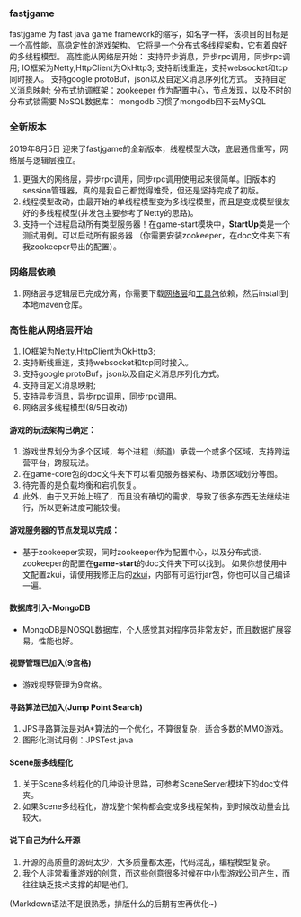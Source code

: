 ### fastjgame
fastjgame 为 fast java game framework的缩写，如名字一样，该项目的目标是一个高性能，高稳定性的游戏架构。  它将是一个分布式多线程架构，它有着良好的多线程模型。  高性能从网络层开始： 支持异步消息，异步rpc调用，同步rpc调用;  IO框架为Netty,HttpClient为OkHttp3; 支持断线重连，支持websocket和tcp同时接入。 支持google protoBuf，json以及自定义消息序列化方式。 支持自定义消息映射;  分布式协调框架：zookeeper 作为配置中心，节点发现，以及不时的分布式锁需要 NoSQL数据库： mongodb 习惯了mongodb回不去MySQL

### 全新版本
2019年8月5日 迎来了fastjgame的全新版本，线程模型大改，底层通信重写，网络层与逻辑层独立。
1. 更强大的网络层，异步rpc调用，同步rpc调用使用起来很简单。旧版本的session管理器，真的是我自己都觉得难受，但还是坚持完成了初版。
2. 线程模型改动，由最开始的单线程模型变为多线程模型，而且是变成模型很友好的多线程模型(并发包主要参考了Netty的思路)。
3. 支持一个进程启动所有类型服务器！在game-start模块中，**StartUp**类是一个测试用例。可以启动所有服务器
   （你需要安装zookeeper，在doc文件夹下有我zookeeper导出的配置）。

### 网络层依赖
1. 网络层与逻辑层已完成分离，你需要下载[网络层](https://github.com/hl845740757/fastjgame-net)和[工具包](https://github.com/hl845740757/fastjgame-utils)依赖，然后install到本地maven仓库。

### 高性能从网络层开始  
1. IO框架为Netty,HttpClient为OkHttp3;   
2. 支持断线重连，支持websocket和tcp同时接入。  
3. 支持google protoBuf，json以及自定义消息序列化方式。   
4. 支持自定义消息映射; 
5. 支持异步消息，异步rpc调用，同步rpc调用。
6. 网络层多线程模型(8/5日改动)

#### 游戏的玩法架构已确定：  
1. 游戏世界划分为多个区域，每个进程（频道）承载一个或多个区域，支持跨运营平台，跨服玩法。  
2. 在game-core包的doc文件夹下可以看见服务器架构、场景区域划分等图。  
3. 待完善的是负载均衡和宕机恢复。
4. 此外，由于又开始上班了，而且没有确切的需求，导致了很多东西无法继续进行，所以更新进度可能较慢。

#### 游戏服务器的节点发现以完成：
* 基于zookeeper实现，同时zookeeper作为配置中心，以及分布式锁.  
  zookeeper的配置在**game-start**的doc文件夹下可以找到。
  如果你想使用中文配置zkui，请使用我修正后的[zkui](https://github.com/hl845740757/zkui)，内部有可运行jar包，你也可以自己编译一遍。

#### 数据库引入-MongoDB  
* MongoDB是NOSQL数据库，个人感觉其对程序员非常友好，而且数据扩展容易，性能也好。

#### 视野管理已加入(9宫格)
* 游戏视野管理为9宫格。

#### 寻路算法已加入(Jump Point Search)
1. JPS寻路算法是对A*算法的一个优化，不算很复杂，适合多数的MMO游戏。
2. 图形化测试用例：JPSTest.java  

#### Scene服多线程化
1. 关于Scene多线程化的几种设计思路，可参考SceneServer模块下的doc文件夹。
2. 如果Scene多线程化，游戏整个架构都会变成多线程架构，到时候改动量会比较大。  

#### 说下自己为什么开源
1. 开源的高质量的源码太少，大多质量都太差，代码混乱，编程模型复杂。
2. 我个人非常看重游戏的创意，而这些创意很多时候在中小型游戏公司产生，而往往缺乏技术支撑的却是他们。

(Markdown语法不是很熟悉，排版什么的后期有空再优化~)

